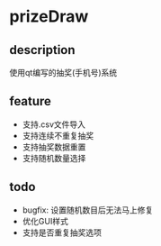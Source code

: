 # prizeDraw

## description

使用qt编写的抽奖(手机号)系统

## feature

- 支持.csv文件导入
- 支持连续不重复抽奖
- 支持抽奖数据重置
- 支持随机数量选择

## todo
- bugfix: 设置随机数目后无法马上修复
- 优化GUI样式
- 支持是否重复抽奖选项




